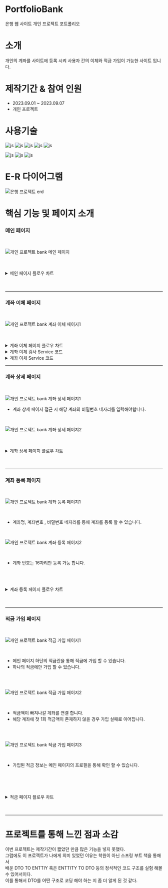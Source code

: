 # PortfolioBank
은행 웹 사이트 개인 프로젝트 포트폴리오

# 소개
 개인의 계좌를 사이트에 등록 시켜 사용자 간의 이체와 적금 가입이 가능한 사이트 입니다.  


# 제작기간 & 참여 인원
<UL>
  <LI>2023.09.01 ~ 2023.09.07</LI>
  <LI>개인 프로젝트</LI>
</UL>


# 사용기술
![js](https://img.shields.io/badge/SpringBoot-6DB33F?style=for-the-badge&logo=JavaScript&logoColor=white)
![js](https://img.shields.io/badge/Java-FF0000?style=for-the-badge&logo=JavaScript&logoColor=white)
![js](https://img.shields.io/badge/IntelliJ-004088?style=for-the-badge&logo=JavaScript&logoColor=white)
![js](https://img.shields.io/badge/MariaDB-003545?style=for-the-badge&logo=JavaScript&logoColor=white)
![js](https://img.shields.io/badge/security-6DB33F?style=for-the-badge&logo=JavaScript&logoColor=white)

![js](https://img.shields.io/badge/jquery-0769AD?style=for-the-badge&logo=JavaScript&logoColor=white)
![js](https://img.shields.io/badge/bootstrap-7952B3?style=for-the-badge&logo=JavaScript&logoColor=white)
![js](https://img.shields.io/badge/JavaScript-F7DF1E?style=for-the-badge&logo=JavaScript&logoColor=white)

# E-R 다이어그램

![은행 프로젝트 erd](https://github.com/oals/PortfolioBank/assets/136543676/287f1ddb-4e14-4fa2-8248-1af365fb7412)

# 핵심 기능 및 페이지 소개

<H3>메인 페이지</H3>
<BR>

![개인 프로젝트 bank 메인 페이지](https://github.com/oals/PortfolioBank/assets/136543676/c8a1a3a4-6a7b-4514-b1cb-6861596c772a)



<br>
<br>
<details>
 <summary> 메인 페이지 플로우 차트
 
 </summary> 
 
<img src='https://github.com/oals/PortfolioBank/assets/136543676/f559e884-030d-40f9-b996-98f5dd9cad50'>
</details>



<br>
<br>






<HR>


<H3>계좌 이체 페이지</H3>
<BR>

![개인 프로젝트 bank 계좌 이체 페이지1](https://github.com/oals/PortfolioBank/assets/136543676/5318187c-6293-4f95-a91c-358576b57034)

<br>
<br>
<details>
 <summary> 계좌 이체 페이지 플로우 차트
 
 </summary> 
 
<img src='https://github.com/oals/PortfolioBank/assets/136543676/41d86553-b8c2-4398-985a-bbb63da439b1'>
</details>


<details>
 <summary> 계좌 이체 검사 Service 코드
 
 </summary> 
 


       public boolean SendCheck(TransferDTO transferDTO) {

        JPAQueryFactory queryFactory = new JPAQueryFactory(em);
        QAccount qAccount = QAccount.account;

        Member member = memberRepository.findById(transferDTO.getReceiveMemberName()).orElseThrow();

        // 받는 사람의 계좌 정보 검사
        boolean chk = accountRepository.findByAccountNumberAndAccountNameAndMember(
                transferDTO.getReceiveAccountNumber(), transferDTO.getReceiveAccountName(),member).isPresent();

        if(chk){

            //보내는 사람의 잔액과 이체하려는 금액 비교
           chk =  queryFactory.select(qAccount.balance.gt(transferDTO.getSendBalance()))
                   .from(qAccount)
                   .where(qAccount.accountNumber.eq(transferDTO.getSendAccountNumber()))
                   .fetchOne();

            return chk;
        }

        return chk;
    }




</details>



<details>
 <summary> 계좌 이체 Service 코드
 
 </summary> 
 


       public boolean SendMoney(TransferDTO transferDTO) {

        boolean result = true;
        //보내는 사람의 예금 감소
        Account SendAccount = accountRepository.findById(transferDTO.getSendAccountNumber()).orElseThrow();

        //받는 사람의 예금 추가
        Account ReceiveAccount = accountRepository.findById(transferDTO.getReceiveAccountNumber()).orElseThrow();

        try{

        // 보내는 사람의 계좌 이체 내역 추가
        HistoryDTO SendHistoryDTO = HistoryDTO.builder()
                .balance(SendAccount.getBalance() - transferDTO.getSendBalance())  //현재 잔액
                .money(transferDTO.getSendBalance())                                //보낸 금액
                .chk("송금")
                .memberName(ReceiveAccount.getMember().getMemberName())
                .myAccountNumber(SendAccount.getAccountNumber())
                .accountNumber(ReceiveAccount.getAccountNumber())           //받는 사람의 계좌 정보
                .updateDate(LocalDateTime.now())                                    //해당 날짜
                .build();


        History SendHistory = historyService.dtoToEntity(SendHistoryDTO);
        historyRepository.save(SendHistory);


        //받는 사람의 계좌 이체 내역 추가
        HistoryDTO ReceiveHistoryDTO = HistoryDTO.builder()
                .balance(ReceiveAccount.getBalance() + transferDTO.getSendBalance())
                .money(transferDTO.getSendBalance())
                .chk("입금")
                .accountNumber(SendAccount.getAccountNumber())
                .memberName(SendAccount.getMember().getMemberName())
                .myAccountNumber(ReceiveAccount.getAccountNumber())
                .updateDate(LocalDateTime.now())
                .build();



        History ReceiveHistory = historyService.dtoToEntity(ReceiveHistoryDTO);
        historyRepository.save(ReceiveHistory);



        SendAccount.MinusBalance(transferDTO.getSendBalance());
        accountRepository.save(SendAccount);


        ReceiveAccount.PlusBalance(transferDTO.getSendBalance());
        accountRepository.save(ReceiveAccount);

        }catch (Exception e){
            result =false;
        }


        return result;
    }




</details>





<HR>

<H3>계좌 상세 페이지</H3>
<BR>

![개인 프로젝트 bank 계좌 상세 페이지1](https://github.com/oals/PortfolioBank/assets/136543676/869c59bc-40cf-4d41-9e43-88d323e5b45b)

<UL>
 <LI>계좌 상세 페이지 접근 시 해당 계좌의 비밀번호 네자리를 입력해야합니다. </LI>
</UL>
<BR>


![개인 프로젝트 bank 계좌 상세 페이지2](https://github.com/oals/PortfolioBank/assets/136543676/a44b4ddf-223e-40de-8f71-64336e7f1db3)



<br>
<br>
<details>
 <summary> 계좌 상세 페이지 플로우 차트
 
 </summary> 
 
<img src='https://github.com/oals/PortfolioBank/assets/136543676/ad209e69-06b6-43f0-95d2-00e4940fca14'>
</details>


<br>
<br>









<HR>

<H3>계좌 등록 페이지</H3>
<BR>

![개인 프로젝트 bank 계좌 등록 페이지1](https://github.com/oals/PortfolioBank/assets/136543676/e8b00da1-15e5-4f1e-b099-125c0fab2dcf)


<BR>
<UL>
 <LI>계좌명, 계좌번호 , 비밀번호 네자리를 통해 계좌를 등록 할 수 있습니다. </LI>
</UL>
<BR>

![개인 프로젝트 bank 계좌 등록 페이지2](https://github.com/oals/PortfolioBank/assets/136543676/8174ccd3-96b7-4fd8-9bc3-8316198f3e35)


<BR>
<UL>
 <LI>계좌 번호는 16자리만 등록 가능 합니다. </LI>
</UL>
<BR>


<br>
<br>
<details>
 <summary> 계좌 등록 페이지 플로우 차트
 
 </summary> 
 
<img src='https://github.com/oals/PortfolioBank/assets/136543676/95142535-a473-4b82-b4f2-273f8cf78245'>
</details>


<br>
<br>






<HR>

<H3>적금 가입 페이지</H3>
<BR>

![개인 프로젝트 bank 적금 가입 페이지1](https://github.com/oals/PortfolioBank/assets/136543676/edde13e5-cf82-4287-8e11-6455e1ef971f)

<BR>
<UL>
 <LI> 메인 페이지 하단의 적금란을 통해 적금에 가입 할 수 있습니다.</LI>
  <LI> 하나의 적금에만 가입 할 수 있습니다.</LI>
</UL>
<BR>
<BR>



![개인 프로젝트 bank 적금 가입 페이지2](https://github.com/oals/PortfolioBank/assets/136543676/5fc4e70f-637d-4dc5-81c4-fe5782929f68)


<BR>
<UL>
 <LI> 적금액이 빠져나갈 계좌를 연결 합니다.</LI>
  <LI> 해당 계좌에 첫 1회 적금액이 존재하지 않을 경우 가입 실패로 이어집니다.</LI>
</UL>
<BR>
<BR>




![개인 프로젝트 bank 적금 가입 페이지3](https://github.com/oals/PortfolioBank/assets/136543676/b8aa3cb1-900e-42db-acd3-e82d613a65c3)



<BR>
<UL>
 <LI> 가입된 적금 정보는 메인 페이지의 프로필을 통해 확인 할 수 있습니다. </LI>
</UL>
<BR>
<BR>



<br>
<br>
<details>
 <summary> 적금 페이지 플로우 차트
 
 </summary> 
 
<img src='https://github.com/oals/PortfolioBank/assets/136543676/3ee7004f-90e8-4ec6-b60b-cfd034fafb1c'>
</details>



<br>
<br>


<HR>

# 프로젝트를 통해 느낀 점과 소감


이번 프로젝트는 제작기간이 짧았던 만큼 많은 기능을 넣지 못했다. <BR>
그럼에도 이 프로젝트가 나에게 의미 있었던 이유는 학원이 아닌 스프링 부트 책을 통해서 <BR> 배운 DTO TO ENTTIY 혹은 ENTTITY TO DTO 등의 정석적인 코드 구조를 실험 해볼 수 있어서이다. <BR>
이를 통해서 DTO를 어떤 구조로 코딩 해야 하는 지 좀 더 알게 된 것 같다.


